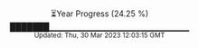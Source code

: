 <p align="center">
⏳Year Progress (24.25 %) <br>
███████▁▁▁▁▁▁▁▁▁▁▁▁▁▁▁▁▁▁▁▁▁▁▁ <br>
<sub>Updated: Thu, 30 Mar 2023 12:03:15 GMT</sub>
</p>

